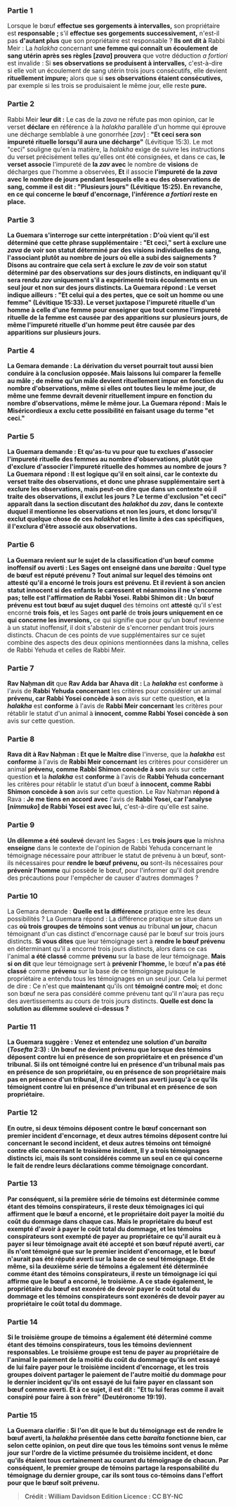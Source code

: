 
### Partie 1
Lorsque le bœuf <b>effectue ses gorgements à intervalles,</b> son propriétaire est <b>responsable ; </b> s'il <b>effectue ses gorgements successivement,</b> n'est-il pas <b>d'autant plus</b> que son propriétaire est responsable ? <b>Ils ont dit à</b> Rabbi Meir : La <i>halakha</i> concernant <b>une femme qui connaît un écoulement de sang utérin après ses règles [<i>zava</i>] prouvera</b> que votre déduction <i>a fortiori</i> est invalide : Si <b>ses observations se produisent à intervalles,</b> c'est-à-dire si elle voit un écoulement de sang utérin trois jours consécutifs, elle devient <b>rituellement impure;</b> alors que si <b>ses observations étaient consécutives,</b> par exemple si les trois se produisaient le même jour, elle reste <b>pure.</b>

### Partie 2
Rabbi Meir <b>leur dit :</b> Le cas de la <i>zava</i> ne réfute pas mon opinion, car le verset <b>déclare</b> en référence à la <i>halakha</i> parallèle d'un homme qui éprouve une décharge semblable à une gonorrhée [<i>zav</i>] : <b>"Et ceci sera son impureté rituelle lorsqu'il aura une décharge"</b> (Lévitique 15:3). Le mot "ceci" souligne qu'en la matière, la <i>halakha</i> exige de suivre les instructions du verset précisément telles qu'elles ont été consignées, et dans ce cas, <b>le verset associe</b> l'impureté de <b>la <i>zav</i> avec</b> le nombre de <b>visions</b> de décharges que l'homme a observées, <b>Et</b> il associe <b>l'impureté de la <b><i>zava</i> avec</b> le nombre de <b>jours</b> pendant lesquels elle a eu des observations de sang, comme il est dit : "Plusieurs jours" (Lévitique 15:25). En revanche, en ce qui concerne le bœuf d'encornage, l'inférence <i>a fortiori</i> reste en place.

### Partie 3
La Guemara s'interroge sur cette interprétation : <b>D'où vient</b> qu'il est déterminé <b>que cette</b> phrase supplémentaire : <b>"Et ceci,"</b> sert <b>à exclure une <i>zava</i> de</b> voir son statut déterminé par des <b>visions</b> individuelles de sang, l'associant plutôt au nombre de jours où elle a subi des saignements ? <b>Disons</b> au contraire que cela sert à <b>exclure</b> le <b><i>zav</i> de</b> voir son statut déterminé par des observations sur des <b>jours distincts,</b> en indiquant qu'il sera rendu <i>zav</i> uniquement s'il a expérimenté trois écoulements en un seul jour et non sur des jours distincts. La Guemara répond : <b>Le verset indique</b> ailleurs : <b>"Et celui qui a des pertes, que ce soit un homme ou une femme"</b> (Lévitique 15:33). Le verset <b>juxtapose</b> l'impureté rituelle d'un <b>homme à</b> celle d'une <b>femme</b> pour enseigner que <b>tout comme</b> l'impureté rituelle de la <b>femme</b> est causée par des apparitions sur plusieurs <b>jours, de même</b> l'impureté rituelle d'un <b>homme</b> peut être causée par des apparitions sur plusieurs <b>jours.</b>

### Partie 4
La Gemara demande : La dérivation du verset pourrait tout aussi bien conduire à la conclusion opposée. <b>Mais laissons</b> lui <b>comparer</b> la <b>femelle au</b> <b>mâle ; de même qu'un mâle</b> devient rituellement impur <b>en fonction</b> du nombre d'<b>observations,</b> même si elles ont toutes lieu le même jour, <b>de même</b> une <b>femme</b> devrait devenir rituellement impure <b>en fonction</b> du nombre d'<b>observations,</b> même le même jour. La Guemara répond : <b>Mais le Miséricordieux a exclu</b> cette possibilité en faisant usage du terme <b>"et ceci."</b>

### Partie 5
La Guemara demande : <b>Et qu'as-tu vu</b> pour que tu exclues d'associer l'impureté rituelle des femmes au nombre d'observations, plutôt que d'exclure d'associer l'impureté rituelle des hommes au nombre de jours ? La Guemara répond : <b>Il est logique</b> qu'il en soit ainsi, car le contexte du verset <b>traite des observations,</b> et donc une phrase supplémentaire sert à <b>exclure les observations,</b> mais peut-on dire que dans un contexte où il <b>traite des observations, il exclut les jours ? </b> Le terme d'exclusion "et ceci" apparaît dans la section discutant des <i>halakhot</i> du <i>zav</i>, dans le contexte duquel il mentionne les observations et non les jours, et donc lorsqu'il exclut quelque chose de ces <i>halakhot</i> et les limite à des cas spécifiques, il l'exclura d'être associé aux observations.

### Partie 6
La Guemara revient sur le sujet de la classification d'un bœuf comme inoffensif ou averti : <b>Les Sages ont enseigné</b> dans une <i>baraita</i> : <b>Quel</b> type de bœuf <b>est</b> réputé <b>prévenu ? Tout</b> animal <b>sur lequel</b> des témoins <b>ont attesté</b> qu'il a encorné le <b>trois jours</b> est prévenu. <b>Et</b> il revient à son ancien statut <b>innocent</b> <b>si des enfants le caressent et</b> néanmoins <b>il ne s'encorne pas;</b> telle est <b>l'affirmation de Rabbi Yosei. Rabbi Shimon dit : Un bœuf prévenu</b> est <b>tout bœuf</b> au sujet duquel</b> des témoins ont <b>attesté</b> qu'il s'est encorné <b>trois fois, et</b> les Sages <b>ont parlé</b> de <b>trois jours uniquement en ce qui concerne les inversions,</b> ce qui signifie que pour qu'un bœuf revienne à un statut inoffensif, il doit s'abstenir de s'encorner pendant trois jours distincts. Chacun de ces points de vue supplémentaires sur ce sujet combine des aspects des deux opinions mentionnées dans la mishna, celles de Rabbi Yehuda et celles de Rabbi Meir.

### Partie 7
<b>Rav Naḥman dit</b> que <b>Rav Adda bar Ahava dit : </b> La <b><i>halakha</i></b> est <b>conforme</b> à l'avis de <b>Rabbi Yehuda concernant</b> les critères pour considérer un animal <b>prévenu, car Rabbi Yosei concède à son</b> avis sur cette question, <b>et</b> la <b><i>halakha</i></b> est <b>conforme</b> à l'avis de <b>Rabbi Meir concernant</b> les critères pour rétablir le statut d'un animal à <b>innocent, comme Rabbi Yosei concède à son</b> avis sur cette question.

### Partie 8
<b>Rava dit à Rav Naḥman : Et que le Maître dise</b> l'inverse, que la <b><i>halakha</i></b> est <b>conforme</b> à l'avis de <b>Rabbi Meir concernant</b> les critères pour considérer un animal <b>prévenu, comme Rabbi Shimon concède à son</b> avis sur cette question <b>et</b> la <b><i>halakha</i></b> est <b>conforme</b> à l'avis de <b>Rabbi Yehuda concernant</b> les critères pour rétablir le statut d'un bœuf à <b>innocent, comme Rabbi Shimon concède à son</b> avis sur cette question. Le Rav Naḥman <b>répond à</b> Rava : <b>Je me tiens en accord avec</b> l'avis de <b>Rabbi Yosei, car l'analyse [<i>nimmuko</i>] de Rabbi Yosei est avec lui,</b> c'est-à-dire qu'elle est saine.

### Partie 9
<b>Un dilemme a été soulevé</b> devant les Sages : Les <b>trois jours que</b> la mishna <b>enseigne</b> dans le contexte de l'opinion de Rabbi Yehuda concernant le témoignage nécessaire pour attribuer le statut de prévenu à un bœuf, sont-ils nécessaires pour <b>rendre le bœuf prévenu, ou</b> sont-ils nécessaires pour <b>prévenir l'homme</b> qui possède le bœuf, pour l'informer qu'il doit prendre des précautions pour l'empêcher de causer d'autres dommages ?

### Partie 10
La Gemara demande : <b>Quelle est la</b> <b>différence</b> pratique entre les deux possibilités ? La Guemara répond : La différence pratique se situe dans un cas <b>où trois groupes de témoins sont venus</b> au tribunal <b>un jour,</b> chacun témoignant d'un cas distinct d'encornage causé par le bœuf sur trois jours distincts. <b>Si vous dites</b> que leur témoignage sert à <b>rendre le bœuf prévenu</b> en déterminant qu'il a encorné trois jours distincts, alors dans ce cas l'animal <b>a été classé</b> comme <b>prévenu</b> sur la base de leur témoignage. <b>Mais si on dit</b> que leur témoignage sert à <b>prévenir l'homme,</b> le bœuf <b>n'a pas été classé</b> comme <b>prévenu</b> sur la base de ce témoignage puisque le propriétaire a entendu tous les témoignages en un seul jour. Cela lui permet de dire :</b> Ce n'est que <b>maintenant</b> qu'ils ont <b>témoigné contre moi;</b> et donc son bœuf ne sera pas considéré comme prévenu tant qu'il n'aura pas reçu des avertissements au cours de trois jours distincts. <b>Quelle est donc la solution au dilemme soulevé ci-dessus ?

### Partie 11
La Guemara suggère : <b>Venez</b> et <b>entendez</b> une solution d'un <i>baraita</i> (<i>Tosefta</i> 2:3) : <b>Un bœuf ne devient prévenu que lorsque</b> des témoins <b>déposent contre lui en présence de</b> son <b>propriétaire et en présence d'un tribunal. </b> Si <b>ils ont témoigné contre lui en présence d'un tribunal mais pas en présence de</b> son <b>propriétaire,</b> ou <b>en présence de</b> son <b>propriétaire mais pas en présence d'un tribunal, il ne devient pas averti jusqu'à ce qu'ils témoignent contre lui en présence d'un tribunal et en présence de</b> son <b>propriétaire.</b>

### Partie 12
En outre, si <b>deux</b> témoins <b>déposent contre</b> le bœuf <b>concernant</b> son <b>premier</b> incident d'encornage, <b>et deux</b> autres témoins déposent contre lui <b>concernant</b> le <b>second</b> incident, <b>et deux</b> autres témoins ont témoigné contre elle <b>concernant</b> le <b>troisième</b> incident, <b>Il y a trois</b> <b>témoignages distincts ici, mais</b> ils <b>sont</b> considérés comme <b>un seul en ce qui concerne le fait de rendre</b> leurs déclarations comme <b>témoignage concordant. </b>

### Partie 13
Par conséquent, si <b>la première série</b> de témoins <b>est déterminée comme étant des témoins conspirateurs</b>, <b>il reste deux témoignages</b> <b>ici</b> qui affirment que le bœuf a encorné, et le propriétaire doit payer la moitié du coût du dommage dans chaque cas. <b>Mais</b> le propriétaire du bœuf est <b>exempté</b> d'avoir à payer le coût total du dommage, <b>et</b> les témoins conspirateurs sont <b>exempté</b> de payer au propriétaire ce qu'il aurait eu à payer si leur témoignage avait été accepté et son bœuf réputé averti, car ils n'ont témoigné que sur le premier incident d'encornage, et le bœuf n'aurait pas été réputé averti sur la base de ce seul témoignage. Et de même, si <b>la deuxième série</b> de témoins a également été <b>déterminée comme étant des témoins conspirateurs</b>, <b>il reste un témoignage</b> <b>ici</b> qui affirme que le bœuf a encorné, le troisième. A ce stade également, le propriétaire du bœuf est <b>exonéré</b> de devoir payer le coût total du dommage <b>et</b> les témoins conspirateurs sont <b>exonérés</b> de devoir payer au propriétaire le coût total du dommage.

### Partie 14
Si <b>le troisième groupe</b> de témoins a également été <b>déterminé comme étant des témoins conspirateurs, tous</b> les témoins deviennent <b>responsables.</b> Le troisième groupe est tenu de payer au propriétaire de l'animal le paiement de la moitié du coût du dommage qu'ils ont essayé de lui faire payer pour le troisième incident d'encornage, et les trois groupes doivent partager le paiement de l'autre moitié du dommage pour le dernier incident qu'ils ont essayé de lui faire payer en classant son bœuf comme averti. <b>Et à ce sujet, il est dit : "Et tu lui feras comme il avait conspiré pour faire</b> à son frère" (Deutéronome 19:19).

### Partie 15
La Guemara clarifie : <b>Si l'on dit</b> que le but du témoignage est de <b>rendre le bœuf averti,</b> la <i>halakha</i> présentée dans cette <i>baraita</i> <b>fonctionne bien,</b> car selon cette opinion, on peut dire que tous les témoins sont venus le même jour sur l'ordre de la victime présumée du troisième incident, et donc qu'ils étaient tous certainement au courant du témoignage de chacun. Par conséquent, le premier groupe de témoins partage la responsabilité du témoignage du dernier groupe, car ils sont tous co-témoins dans l'effort pour que le bœuf soit prévenu.

>Crédit : William Davidson Edition
>Licence : CC BY-NC